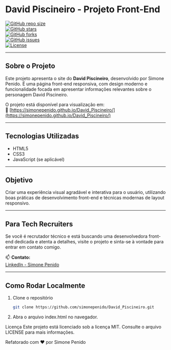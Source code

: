 # David Piscineiro - Projeto Front-End

[![GitHub repo size](https://img.shields.io/github/repo-size/simonepenido/David_Piscineiro?style=for-the-badge)](https://github.com/simonepenido/David_Piscineiro)  
[![GitHub stars](https://img.shields.io/github/stars/simonepenido/David_Piscineiro?style=for-the-badge)](https://github.com/simonepenido/David_Piscineiro/stargazers)  
[![GitHub forks](https://img.shields.io/github/forks/simonepenido/David_Piscineiro?style=for-the-badge)](https://github.com/simonepenido/David_Piscineiro/network)  
[![GitHub issues](https://img.shields.io/github/issues/simonepenido/David_Piscineiro?style=for-the-badge)](https://github.com/simonepenido/David_Piscineiro/issues)  
[![License](https://img.shields.io/github/license/simonepenido/David_Piscineiro?style=for-the-badge)](LICENSE)

---

## Sobre o Projeto

Este projeto apresenta o site do **David Piscineiro**, desenvolvido por Simone Penido. É uma página front-end responsiva, com design moderno e funcionalidade focada em apresentar informações relevantes sobre o personagem David Piscineiro.

O projeto está disponível para visualização em:  
🔗 [https://simonepenido.github.io/David_Piscineiro/](https://simonepenido.github.io/David_Piscineiro/)

---

## Tecnologias Utilizadas

- HTML5  
- CSS3  
- JavaScript (se aplicável)

---

## Objetivo

Criar uma experiência visual agradável e interativa para o usuário, utilizando boas práticas de desenvolvimento front-end e técnicas modernas de layout responsivo.

---

## Para Tech Recruiters

Se você é recrutador técnico e está buscando uma desenvolvedora front-end dedicada e atenta a detalhes, visite o projeto e sinta-se à vontade para entrar em contato comigo.

📫 **Contato:**  
[LinkedIn - Simone Penido](https://www.linkedin.com/in/simone-penido/)

---

## Como Rodar Localmente

1. Clone o repositório  
   ```bash
   git clone https://github.com/simonepenido/David_Piscineiro.git


2. Abra o arquivo index.html no navegador.

Licença
Este projeto está licenciado sob a licença MIT. Consulte o arquivo LICENSE para mais informações.

Refatorado com ❤️ por Simone Penido
